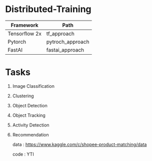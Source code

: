 # Distributed-Training

|Framework   |Path   | 
|---|---|
|  Tensorflow 2x | tf_approach   |
|  Pytorch | pytroch_approach  |
| FastAI | fastai_approach |


# Tasks

1. Image Classification

2. Clustering

3. Object Detection

4. Object Tracking

5. Activity Detection

6. Recommendation

    data : https://www.kaggle.com/c/shopee-product-matching/data
    
    code : YTI